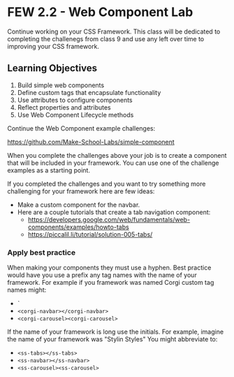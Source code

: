 # FEW 2.2 - Web Component Lab

Continue working on your CSS Framework. This class will be dedicated to completing the challenegs from class 9 and use any left over time to improving your CSS framework. 

## Learning Objectives 

1. Build simple web components
1. Define custom tags that encapsulate functionality
1. Use attributes to configure components
1. Reflect properties and attributes 
1. Use Web Component Lifecycle methods

Continue the Web Component example challenges: 

https://github.com/Make-School-Labs/simple-component

When you complete the challenges above your job is to create a component that will be included in your framework. You can use one of the challenge examples as a starting point. 

If you completed the challenges and you want to try something more challenging for your framework here are few ideas: 

- Make a custom component for the navbar. 
- Here are a couple tutorials that create a tab navigation component:
  - https://developers.google.com/web/fundamentals/web-components/examples/howto-tabs
  - https://piccalil.li/tutorial/solution-005-tabs/

### Apply best practice

When making your components they must use a hyphen. Best practice would have you use a prefix any tag names with the name of your framework. For example if you framework was named Corgi custom tag names might: 

- `<corgi-tabs></corgi-tabs>
- `<corgi-navbar></corgi-navbar>`
- `<corgi-carousel><corgi-carousel>` 

If the name of your framework is long use the initials. For example, imagine the name of your framework was "Stylin Styles" You might abbreviate to:

- `<ss-tabs></ss-tabs>`
- `<ss-navbar></ss-navbar>`
- `<ss-carousel><ss-carousel>` 

